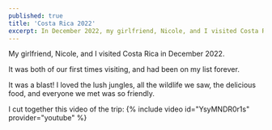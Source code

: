```yaml
---
published: true
title: 'Costa Rica 2022'
excerpt: In December 2022, my girlfriend, Nicole, and I visited Costa Rica.
---
```

My girlfriend, Nicole, and I visited Costa Rica in December 2022.

It was both of our first times visiting, and had been on my list forever.

It was a blast! I loved the lush jungles, all the wildlife we saw,
the delicious food, and everyone we met was so friendly.

I cut together this video of the trip: {% include video id="YsyMNDR0r1s" provider="youtube" %}